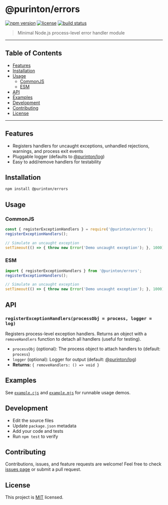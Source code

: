 # @purinton/errors

[![npm version](https://img.shields.io/npm/v/@purinton/errors.svg)](https://www.npmjs.com/package/@purinton/errors)
[![license](https://img.shields.io/github/license/purinton/errors.svg)](LICENSE)
[![build status](https://github.com/purinton/errors/actions/workflows/nodejs.yml/badge.svg)](https://github.com/purinton/errors/actions)

> Minimal Node.js process-level error handler module

---

## Table of Contents

- [Features](#features)
- [Installation](#installation)
- [Usage](#usage)
  - [CommonJS](#commonjs)
  - [ESM](#esm)
- [API](#api)
- [Examples](#examples)
- [Development](#development)
- [Contributing](#contributing)
- [License](#license)

---

## Features

- Registers handlers for uncaught exceptions, unhandled rejections, warnings, and process exit events
- Pluggable logger (defaults to [@purinton/log](https://www.npmjs.com/package/@purinton/log))
- Easy to add/remove handlers for testability

## Installation

```sh
npm install @purinton/errors
```

## Usage

### CommonJS

```js
const { registerExceptionHandlers } = require('@purinton/errors');
registerExceptionHandlers();

// Simulate an uncaught exception
setTimeout(() => { throw new Error('Demo uncaught exception'); }, 1000);
```

### ESM

```js
import { registerExceptionHandlers } from '@purinton/errors';
registerExceptionHandlers();

// Simulate an uncaught exception
setTimeout(() => { throw new Error('Demo uncaught exception'); }, 1000);
```

## API

### `registerExceptionHandlers(processObj = process, logger = log)`

Registers process-level exception handlers. Returns an object with a `removeHandlers` function to detach all handlers (useful for testing).

- `processObj` (optional): The process object to attach handlers to (default: `process`)
- `logger` (optional): Logger for output (default: [@purinton/log](https://www.npmjs.com/package/@purinton/log))
- **Returns:** `{ removeHandlers: () => void }`

## Examples

See [`example.cjs`](./example.cjs) and [`example.mjs`](./example.mjs) for runnable usage demos.

## Development

- Edit the source files
- Update `package.json` metadata
- Add your code and tests
- Run `npm test` to verify

## Contributing

Contributions, issues, and feature requests are welcome! Feel free to check [issues page](https://github.com/purinton/errors/issues) or submit a pull request.

## License

This project is [MIT](LICENSE) licensed.
